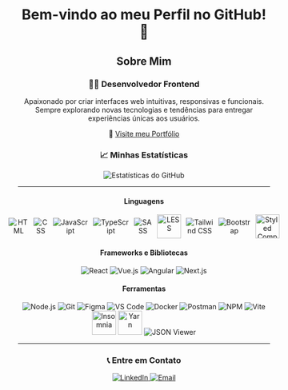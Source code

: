 <h1 align="center">Bem-vindo ao meu Perfil no GitHub! 👋</h1>

<h2 align="center">Sobre Mim</h2>

<div align="center">
  <h3>👨‍💻 Desenvolvedor Frontend</h3>
  <p align="center">
    Apaixonado por criar interfaces web intuitivas, responsivas e funcionais. Sempre explorando novas tecnologias e tendências para entregar experiências únicas aos usuários.
  </p>
  <p align="center">
    🔗 <a href="https://project-portifolio-upgrade-2025.onrender.com/" target="_blank">Visite meu Portfólio</a>
  </p>
</div>

<h3 align="center">📈 Minhas Estatísticas</h3>
<p align="center">
  <img src="https://github-readme-stats.vercel.app/api?username=RobsonPMartins&theme=react&show_icons=true" alt="Estatísticas do GitHub">
</p>


---

<div align="center">
  <h4>Linguagens</h4>
<div style="display: flex; gap: 10px; align-items: center; justify-content: center;">
  <img src="https://img.icons8.com/color/48/000000/html-5.png" alt="HTML">
  <img src="https://img.icons8.com/color/48/000000/css3.png" alt="CSS">
  <img src="https://img.icons8.com/color/48/000000/javascript.png" alt="JavaScript">
  <img src="https://img.icons8.com/color/48/000000/typescript.png" alt="TypeScript">
  <img src="https://img.icons8.com/color/48/000000/sass.png" alt="SASS">
  <img src="https://upload.wikimedia.org/wikipedia/commons/8/81/LESS_Logo.svg" alt="LESS" width="48" height="48">
  <img src="https://img.icons8.com/color/48/000000/tailwind_css.png" alt="Tailwind CSS">
  <img src="https://img.icons8.com/color/48/000000/bootstrap.png" alt="Bootstrap">
  <img src="https://styled-components.com/logo.png" alt="Styled Components" width="48" height="48">
</div>




  <h4>Frameworks e Bibliotecas</h4>
  <p>
    <img src="https://img.icons8.com/color/48/000000/react-native.png" alt="React">
    <img src="https://img.icons8.com/color/48/000000/vue-js.png" alt="Vue.js">
    <img src="https://img.icons8.com/color/48/000000/angularjs.png" alt="Angular">
    <img src="https://img.icons8.com/color/48/000000/nextjs.png" alt="Next.js">
  </p>
  <h4>Ferramentas</h4>
<p>
<p>
  <img src="https://img.icons8.com/color/48/000000/nodejs.png" alt="Node.js">
  <img src="https://img.icons8.com/color/48/000000/git.png" alt="Git">
  <img src="https://img.icons8.com/color/48/000000/figma.png" alt="Figma">
  <img src="https://img.icons8.com/color/48/000000/visual-studio-code-2019.png" alt="VS Code">
  <img src="https://img.icons8.com/color/48/000000/docker.png" alt="Docker">
  <img src="https://img.icons8.com/color/48/000000/postman.png" alt="Postman">
  <img src="https://img.icons8.com/color/48/000000/npm.png" alt="NPM">
  <img src="https://img.icons8.com/color/48/000000/vite.png" alt="Vite">

  <!-- Insomnia -->
<img src="https://raw.githubusercontent.com/Kong/insomnia/master/assets/logo.png" alt="Insomnia" width="48" height="48">



  <!-- Yarn -->
  <img src="https://img.icons8.com/color/48/000000/yarn.png" alt="Yarn" width="48" height="48">
  
  <!-- JSON Viewer -->
  <img src="https://img.icons8.com/color/48/000000/json.png" alt="JSON Viewer">
</p>



</div>

---

<h3 align="center">📞 Entre em Contato</h3>
<p align="center">
  <a href="https://www.linkedin.com/in/robson-p-martins-dev" target="_blank">
    <img src="https://img.icons8.com/color/48/000000/linkedin.png" alt="LinkedIn">
  </a>
  <a href="mailto:robson.p.martins2020@gmail.com">
    <img src="https://img.icons8.com/color/48/000000/gmail.png" alt="Email">
  </a>
</p>
